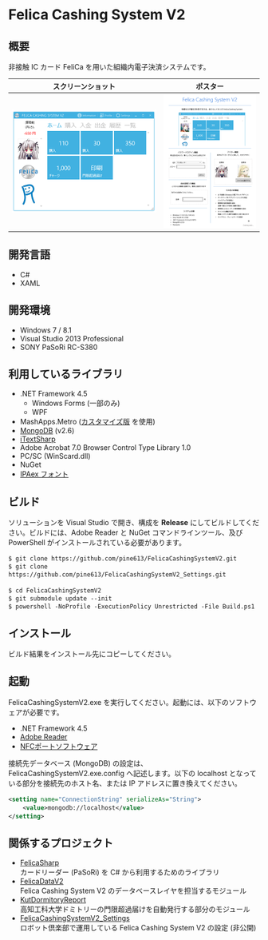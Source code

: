 Felica Cashing System V2
========================

## 概要
非接触 IC カード FeliCa を用いた組織内電子決済システムです。

|スクリーンショット|ポスター|
|------------------|--------|
|[![スクリーンショット](SS-min.png)](SS.png)|[![ポスター](Poster-min.png)](http://cdn.rawgit.com/pine613/FelicaCashingSystemV2/master/Poster.pdf)|

## 開発言語
- C#
- XAML

## 開発環境
- Windows 7 / 8.1
- Visual Studio 2013 Professional
- SONY PaSoRi RC-S380

## 利用しているライブラリ
- .NET Framework 4.5
  - Windows Forms (一部のみ)
  - WPF
- MashApps.Metro ([カスタマイズ版](https://github.com/pine613/MahApps.Metro/tree/felica_master) を使用)
- [MongoDB](http://www.mongodb.org) (v2.6)
- [iTextSharp](http://sourceforge.net/projects/itextsharp/)
- Adobe Acrobat 7.0 Browser Control Type Library 1.0
- PC/SC (WinScard.dll)
- NuGet
- [IPAex フォント](http://ipafont.ipa.go.jp)

## ビルド
ソリューションを Visual Studio で開き、構成を **Release** にしてビルドしてください。ビルドには、Adobe Reader と NuGet コマンドラインツール、及び PowerShell がインストールされている必要があります。

```
$ git clone https://github.com/pine613/FelicaCashingSystemV2.git
$ git clone https://github.com/pine613/FelicaCashingSystemV2_Settings.git

$ cd FelicaCashingSystemV2
$ git submodule update --init
$ powershell -NoProfile -ExecutionPolicy Unrestricted -File Build.ps1
```

## インストール
ビルド結果をインストール先にコピーしてください。

## 起動
FelicaCashingSystemV2.exe を実行してください。起動には、以下のソフトウェアが必要です。

- .NET Framework 4.5
- [Adobe Reader](http://www.adobe.com/jp/products/reader.html)
- [NFCポートソフトウェア](http://www.sony.co.jp/Products/felica/consumer/download/netinstaller.html)

接続先データベース (MongoDB) の設定は、FelicaCashingSystemV2.exe.config へ記述します。以下の localhost となっている部分を接続先のホスト名、または IP アドレスに置き換えてください。

```xml
<setting name="ConnectionString" serializeAs="String">
    <value>mongodb://localhost</value>
</setting>
```

## 関係するプロジェクト
- [FelicaSharp](https://github.com/pine613/FelicaSharp)<br />
  カードリーダー (PaSoRi) を C# から利用するためのライブラリ
- [FelicaDataV2](https://github.com/pine613/FelicaDataV2)<br />
  Felica Cashing System V2 のデータベースレイヤを担当するモジュール
- [KutDormitoryReport](https://github.com/pine613/KutDormitoryReport)<br />
  高知工科大学ドミトリーの門限超過届けを自動発行する部分のモジュール
- [FelicaCashingSystemV2_Settings](https://github.com/RobotClubKut/FelicaCashingSystemV2_Settings)<br />
  ロボット倶楽部で運用している Felica Cashing System V2 の設定 (非公開)